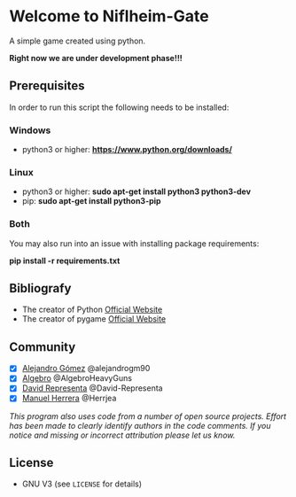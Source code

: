 # Welcome to Niflheim-Gate #

A simple game created using python.

__Right now we are under development phase!!!__

## Prerequisites ##
In order to run this script the following needs to be installed:

### Windows ###
 - python3 or higher: __https://www.python.org/downloads/__

### Linux ###
 - python3 or higher: __sudo apt-get install python3 python3-dev__
 - pip: __sudo apt-get install python3-pip__

### Both ###
You may also run into an issue with installing package requirements:

__pip install -r requirements.txt__


## Bibliografy ##
- The creator of Python [Official Website](https://www.python.org)
- The creator of pygame [Official Website](https://www.pygame.org)


## Community ##
- [x] [Alejandro Gómez](https://github.com/alejandrogm90) @alejandrogm90
- [x] [Algebro](https://github.com/AlgebroHeavyGuns) @AlgebroHeavyGuns
- [x] [David Representa](https://github.com/David-Representa) @David-Representa
- [x] [Manuel Herrera](https://github.com/Herrjea) @Herrjea 

*This program also uses code from a number of open source projects. Effort has been made to clearly identify authors in the code comments. If you notice and missing or incorrect attribution please let us know.*


## License ##
* GNU V3 (see `LICENSE` for details)
